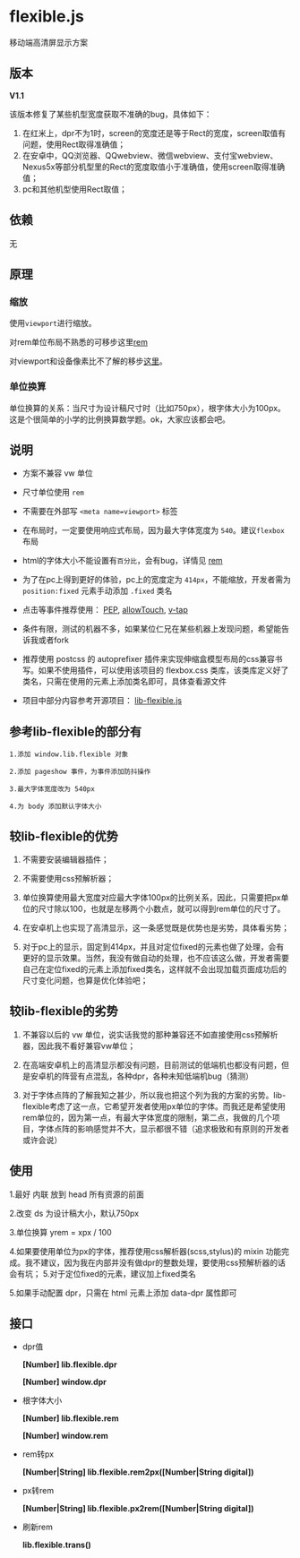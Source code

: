 # flexible.js
 移动端高清屏显示方案

## 版本
 **V1.1**

该版本修复了某些机型宽度获取不准确的bug，具体如下：
 
 1. 在红米上，dpr不为1时，screen的宽度还是等于Rect的宽度，screen取值有问题，使用Rect取得准确值；
 2. 在安卓中，QQ浏览器、QQwebview、微信webview、支付宝webview、Nexus5x等部分机型里的Rect的宽度取值小于准确值，使用screen取得准确值；
 3. pc和其他机型使用Rect取值；
 
## 依赖
 无

## 原理

### 缩放

使用`viewport`进行缩放。

 对rem单位布局不熟悉的可移步这里[rem](https://github.com/hbxeagle/rem)
 
 对viewport和设备像素比不了解的移步[这里](http://www.cnblogs.com/2050/p/3877280.html)。

### 单位换算
 单位换算的关系：当尺寸为设计稿尺寸时（比如750px），根字体大小为100px。这是个很简单的小学的比例换算数学题。ok，大家应该都会吧。

## 说明
* 方案不兼容 vw 单位

* 尺寸单位使用 `rem`

* 不需要在外部写 `<meta name=viewport>` 标签

* 在布局时，一定要使用响应式布局，因为最大字体宽度为 `540`。建议`flexbox`布局

* html的字体大小不能设置有`百分比`，会有bug，详情见 [rem](http://caniuse.com/#search=rem)

* 为了在pc上得到更好的体验，pc上的宽度定为 `414px`，不能缩放，开发者需为 `position:fixed` 元素手动添加 `.fixed` 类名

* 点击等事件推荐使用：
	[PEP](https://code.jquery.com/pep/0.4.2/pep.js),
	[allowTouch](http://alloyteam.github.io/),
	[v-tap](https://github.com/MeCKodo/vue-tap)

* 条件有限，测试的机器不多，如果某位仁兄在某些机器上发现问题，希望能告诉我或者fork

* 推荐使用 postcss 的 autoprefixer 插件来实现伸缩盒模型布局的css兼容书写。如果不使用插件，可以使用该项目的 flexbox.css 类库，该类库定义好了类名，只需在使用的元素上添加类名即可，具体查看源文件

* 项目中部分内容参考开源项目：
 	[lib-flexible.js](https://github.com/amfe/lib-flexible)

## 参考lib-flexible的部分有
	1.添加 window.lib.flexible 对象

	2.添加 pageshow 事件，为事件添加防抖操作
	
	3.最大字体宽度改为 540px

	4.为 body 添加默认字体大小

## 较lib-flexible的优势

1. 不需要安装编辑器插件；

2. 不需要使用css预解析器；

3. 单位换算使用最大宽度对应最大字体100px的比例关系，因此，只需要把px单位的尺寸除以100，也就是左移两个小数点，就可以得到rem单位的尺寸了。

4. 在安卓机上也实现了高清显示，这一条感觉既是优势也是劣势，具体看劣势；

5. 对于pc上的显示，固定到414px，并且对定位fixed的元素也做了处理，会有更好的显示效果。当然，我没有做自动的处理，也不应该这么做，开发者需要自己在定位fixed的元素上添加fixed类名，这样就不会出现加载页面成功后的尺寸变化问题，也算是优化体验吧；

## 较lib-flexible的劣势

1. 不兼容以后的 vw 单位，说实话我觉的那种兼容还不如直接使用css预解析器，因此我不看好兼容vw单位；

2. 在高端安卓机上的高清显示都没有问题，目前测试的低端机也都没有问题，但是安卓机的阵营有点混乱，各种dpr，各种未知低端机bug（猜测）

3. 对于字体点阵的了解我知之甚少，所以我也把这个列为我的方案的劣势。lib-flexible考虑了这一点，它希望开发者使用px单位的字体。而我还是希望使用rem单位的，因为第一点，有最大字体宽度的限制，第二点，我做的几个项目，字体点阵的影响感觉并不大，显示都很不错（追求极致和有原则的开发者或许会说）

 ## 使用
1.最好 内联 放到 head 所有资源的前面

2.改变 ds 为设计稿大小，默认750px

3.单位换算 yrem = xpx / 100

4.如果要使用单位为px的字体，推荐使用css解析器(scss,stylus)的 mixin 功能完成。我不建议，因为我在内部并没有做dpr的整数处理，要使用css预解析器的话会有坑；
5.对于定位fixed的元素，建议加上fixed类名

5.如果手动配置 dpr，只需在 html 元素上添加 data-dpr 属性即可

## 接口

  * dpr值

	**[Number] lib.flexible.dpr**

	**[Number] window.dpr**

 * 根字体大小

	**[Number] lib.flexible.rem**
	
	**[Number] window.rem**

 * rem转px

	**[Number|String] lib.flexible.rem2px([Number|String digital])**

 * px转rem

	**[Number|String] lib.flexible.px2rem([Number|String digital])**

 * 刷新rem

	**lib.flexible.trans()**
